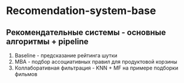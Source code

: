 # Recomendation-system-base
Рекомендательные системы - основные алгоритмы + pipeline
---
1. Baseline - предсказание рейтинга шутки 
2. MBA -  подбор ассоциативных правил для продуктовой корзины
3. Коллаборативная фильтрация - KNN + MF на примере подборки фильмов 
